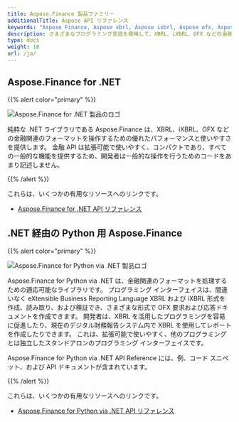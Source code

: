 ```yaml
---
title: Aspose.Finance 製品ファミリー
additionalTitle: Aspose API リファレンス
keywords: "Aspose Finance, Aspose xbrl, Aspose ixbrl, Aspose ofx, Aspose.Finance for.net"
description: さまざまなプログラミング言語を使用して、XBRL、iXBRL、OFX などの金融関連のフォーマットを操作するためのパフォーマンスと使いやすさが大幅に向上します。
type: docs
weight: 10
url: /ja/
---
```


## Aspose.Finance for .NET

{{% alert color="primary" %}}

![Aspose.Finance for .NET 製品のロゴ](../home_1.png)


純粋な .NET ライブラリである Aspose.Finance は、XBRL、iXBRL、OFX などの金融関連のフォーマットを操作するための優れたパフォーマンスと使いやすさを提供します。 金融 API は拡張可能で使いやすく、コンパクトであり、すべての一般的な機能を提供するため、開発者は一般的な操作を行うためのコードをあまり記述しません。

{{% /alert %}}


これらは、いくつかの有用なリソースへのリンクです。

- [Aspose.Finance for .NET API リファレンス](/finance/ja/net/)

## .NET 経由の Python 用 Aspose.Finance

{{% alert color="primary" %}}

![Aspose.Finance for Python via .NET 製品ロゴ](../home_2.png)


Aspose.Finance for Python via .NET は、金融関連のフォーマットを処理するための適応可能なライブラリです。 プログラミング インターフェイスは、間違いなく eXtensible Business Reporting Language XBRL および iXBRL 形式を作成、読み取り、および検証でき、さまざまな形式で OFX 要求および応答ドキュメントを作成できます。 開発者は、XBRL を活用したプログラミングを容易に促進したり、現在のデジタル財務報告システム内で XBRL を使用してレポートを作成したりできます。 これは、拡張可能で使いやすく、他のプログラミングとは独立したスタンドアロンのプログラミング インターフェイスです。

Aspose.Finance for Python via .NET API Reference には、例、コード スニペット、および API ドキュメントが含まれています。

{{% /alert %}}


これらは、いくつかの有用なリソースへのリンクです。

- [Aspose.Finance for Python via .NET API リファレンス](/finance/python-net/)